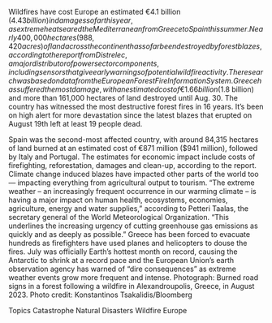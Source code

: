 Wildfires have cost Europe an estimated €4.1 billion ($4.43 billion) in damages so far this year, as extreme heat seared the Mediterranean from Greece to Spain this summer.
Nearly 400,000 hectares (988,420 acres) of land across the continent has so far been destroyed by forest blazes, according to the report from Distrelec, a major distributor of power sector components, including sensors that give early warnings of potential wildfire activity. The research was based on data from the European Forest Fire Information System.
Greece has suffered the most damage, with an estimated cost of €1.66 billion ($1.8 billion) and more than 161,000 hectares of land destroyed until Aug. 30. The country has witnessed the most destructive forest fires in 16 years. It’s been on high alert for more devastation since the latest blazes that erupted on August 19th left at least 19 people dead.

Spain was the second-most affected country, with around 84,315 hectares of land burned at an estimated cost of €871 million ($941 million), followed by Italy and Portugal. The estimates for economic impact include costs of firefighting, reforestation, damages and clean-up, according to the report.
Climate change induced blazes have impacted other parts of the world too — impacting everything from agricultural output to tourism.
“The extreme weather – an increasingly frequent occurrence in our warming climate – is having a major impact on human health, ecosystems, economies, agriculture, energy and water supplies,” according to Petteri Taalas, the secretary general of the World Meteorological Organization. “This underlines the increasing urgency of cutting greenhouse gas emissions as quickly and as deeply as possible.”
Greece has been forced to evacuate hundreds as firefighters have used planes and helicopters to douse the fires.
July was officially Earth’s hottest month on record, causing the Antarctic to shrink at a record pace and the European Union’s earth observation agency has warned of “dire consequences” as extreme weather events grow more frequent and intense.
Photograph: Burned road signs in a forest following a wildfire in Alexandroupolis, Greece, in August 2023. Photo credit: Konstantinos Tsakalidis/Bloomberg

Topics
Catastrophe
Natural Disasters
Wildfire
Europe
